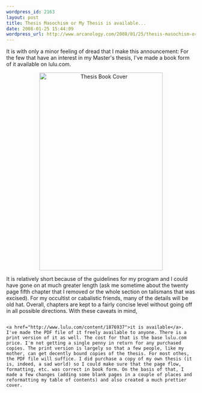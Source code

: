 ```yaml
--- 
wordpress_id: 2163
layout: post
title: Thesis Masochism or My Thesis is available...
date: 2008-01-25 15:44:09
wordpress_url: http://www.arcanology.com/2008/01/25/thesis-masochism-or-my-thesis-is-available/
---
```

It is with only a minor feeling of dread that I make this announcement: For the few that have an interest in my Master's thesis, I've made a book form of it available on lulu.com. <p align="center">
                                                                                                                                                                                                                                                                                                                                                                                                                                                                                                                                                                                                                                                                                                                                                                                                                                                                                                <a href="http://www.flickr.com/photos/albill/2219762370/" title="Thesis Book Cover by albill, on Flickr"><img src="http://farm3.static.flickr.com/2217/2219762370_c08a0a2cf1_o.png" width="328" height="525" alt="Thesis Book Cover" /></a>
                                                                                                                                                                                                                                                                                                                                                                                                                                                                                                                                                                                                                                                                                                                                                                                                                                                                                              </p> It is relatively short because of the guidelines for my program and I could have gone on at much greater length (ask me sometime about the twenty page fifth chapter that I removed or the whole section on talismans that was excised). For my occultist or cabalistic friends, many of the details will be old hat. Overall, chapters are kept to a fairly concise level without going off in all possible directions. With these caveats in mind, 
                                                                                                                                                                                                                                                                                                                                                                                                                                                                                                                                                                                                                                                                                                                                                                                                                                                                                              
                                                                                                                                                                                                                                                                                                                                                                                                                                                                                                                                                                                                                                                                                                                                                                                                                                                                                              <a href="http://www.lulu.com/content/1876937">it is available</a>. I've made the PDF file of it freely available to anyone. There is a print version of it as well. The cost for that is the base lulu.com price. I'm not getting a single penny in return for any purchased copies. The print version is largely so that a few people, like my mother, can get decently bound copies of the thesis. For most othes, the PDF file will suffice. I did purchase a copy of my own thesis (it is, indeed, a sad world) so I could make sure that the page flow, formatting, etc. was correct in book form. On the basis of that, I made a few changes (adding some blank pages in a couple of places and reformatting my table of contents) and also created a much prettier cover.